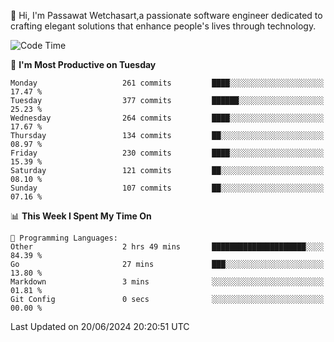 
👋 Hi, I'm Passawat Wetchasart,a passionate software engineer dedicated to crafting elegant solutions that enhance people's lives through technology.


<!--START_SECTION:waka-->
![Code Time](http://img.shields.io/badge/Code%20Time-1%2C669%20hrs%2047%20mins-blue)

📅 **I'm Most Productive on Tuesday** 

```text
Monday                   261 commits         ████░░░░░░░░░░░░░░░░░░░░░   17.47 % 
Tuesday                  377 commits         ██████░░░░░░░░░░░░░░░░░░░   25.23 % 
Wednesday                264 commits         ████░░░░░░░░░░░░░░░░░░░░░   17.67 % 
Thursday                 134 commits         ██░░░░░░░░░░░░░░░░░░░░░░░   08.97 % 
Friday                   230 commits         ████░░░░░░░░░░░░░░░░░░░░░   15.39 % 
Saturday                 121 commits         ██░░░░░░░░░░░░░░░░░░░░░░░   08.10 % 
Sunday                   107 commits         ██░░░░░░░░░░░░░░░░░░░░░░░   07.16 % 
```


📊 **This Week I Spent My Time On** 

```text
💬 Programming Languages: 
Other                    2 hrs 49 mins       █████████████████████░░░░   84.39 % 
Go                       27 mins             ███░░░░░░░░░░░░░░░░░░░░░░   13.80 % 
Markdown                 3 mins              ░░░░░░░░░░░░░░░░░░░░░░░░░   01.81 % 
Git Config               0 secs              ░░░░░░░░░░░░░░░░░░░░░░░░░   00.00 % 
```


 Last Updated on 20/06/2024 20:20:51 UTC
<!--END_SECTION:waka-->

<!--
**markpassawat/markpassawat** is a ✨ _special_ ✨ repository because its `README.md` (this file) appears on your GitHub profile.

Here are some ideas to get you started:

- 🔭 I’m currently working on ...
- 🌱 I’m currently learning ...
- 👯 I’m looking to collaborate on ...
- 🤔 I’m looking for help with ...
- 💬 Ask me about ...
- 📫 How to reach me: ...
- 😄 Pronouns: He/Him
- ⚡ Fun fact: ...
-->
